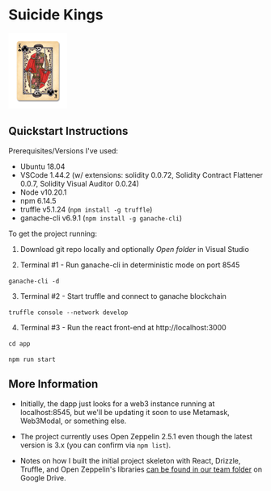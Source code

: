 # Suicide Kings
![Suicide Kings Logo](/app/src/logo.png)

## Quickstart Instructions ##
Prerequisites/Versions I've used:

* Ubuntu 18.04
* VSCode 1.44.2 (w/ extensions: solidity 0.0.72, Solidity Contract Flattener 0.0.7, Solidity Visual Auditor 0.0.24)
* Node v10.20.1
* npm 6.14.5  
* truffle v5.1.24 (`npm install -g truffle`)
* ganache-cli v6.9.1 (`npm install -g ganache-cli`)

To get the project running:

1. Download git repo locally and optionally _Open folder_ in Visual Studio

2. Terminal #1 - Run ganache-cli in deterministic mode on port 8545

`ganache-cli -d`

3. Terminal #2 - Start truffle and connect to ganache blockchain

`truffle console --network develop`

4. Terminal #3 - Run the react front-end at http://localhost:3000

`cd app`

`npm run start`

## More Information ##
* Initially, the dapp just looks for a web3 instance running at localhost:8545, but we'll be updating it soon to use Metamask, Web3Modal, or something else.

* The project currently uses Open Zeppelin 2.5.1 even though the latest version is 3.x (you can confirm via `npm list`).

* Notes on how I built the initial project skeleton with React, Drizzle, Truffle, and Open Zeppelin's libraries [can be found in our team folder](https://docs.google.com/document/d/1I7B9iST4kpjjlLcyr6ArD9XWojdH8XJXWWMRTyZ4SWQ/edit) on Google Drive.

